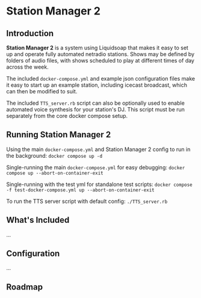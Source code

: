 # Station Manager 2

## Introduction

**Station Manager 2** is a system using Liquidsoap that makes it easy to set up and operate fully automated netradio stations. Shows may be defined by folders of audio files, with shows scheduled to play at different times of day across the week.

The included `docker-compose.yml` and example json configuration files make it easy to start up an example station, including icecast broadcast, which can then be modified to suit.

The included `TTS_server.rb` script can also be optionally used to enable automated voice synthesis for your station's DJ. This script must be run separately from the core docker compose setup.


## Running Station Manager 2

Using the main `docker-compose.yml` and Station Manager 2 config to run in the background:
`docker compose up -d`

Single-running the main `docker-compose.yml` for easy debugging:
`docker compose up --abort-on-container-exit`

Single-running with the test yml for standalone test scripts:
`docker compose -f test-docker-compose.yml up --abort-on-container-exit`

To run the TTS server script with default config:
`./TTS_server.rb`


## What's Included

...


## Configuration

...


## Roadmap
